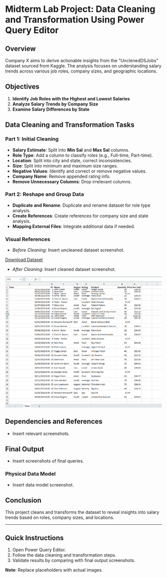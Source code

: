 # Midterm Lab Project: Data Cleaning and Transformation Using Power Query Editor

## Overview

Company X aims to derive actionable insights from the "UnclenedDSJobs" dataset sourced from Kaggle. The analysis focuses on understanding salary trends across various job roles, company sizes, and geographic locations.

## Objectives

1. **Identify Job Roles with the Highest and Lowest Salaries**
2. **Analyze Salary Trends by Company Size**
3. **Examine Salary Differences by State**

## Data Cleaning and Transformation Tasks

### Part 1: Initial Cleaning

- **Salary Estimate**: Split into **Min Sal** and **Max Sal** columns.
- **Role Type**: Add a column to classify roles (e.g., Full-time, Part-time).
- **Location**: Split into city and state, correct inconsistencies.
- **Size**: Split into minimum and maximum size ranges.
- **Negative Values**: Identify and correct or remove negative values.
- **Company Name**: Remove appended rating info.
- **Remove Unnecessary Columns**: Drop irrelevant columns.

### Part 2: Reshape and Group Data

- **Duplicate and Rename**: Duplicate and rename dataset for role type analysis.
- **Create References**: Create references for company size and state analysis.
- **Mapping External Files**: Integrate additional data if needed.

### Visual References

- *Before Cleaning*: Insert uncleaned dataset screenshot.

[Download Dataset](https://drive.google.com/uc?export=download&id=14Q4Hut6UCuZtrU8rXWle-qcv_Y9yqUE3)
  
- *After Cleaning*: Insert cleaned dataset screenshot.

![Screenshot](images/RAw%20data.png)

## Dependencies and References

- Insert relevant screenshots.

## Final Output

- Insert screenshots of final queries.

### Physical Data Model

- Insert data model screenshot.

## Conclusion

This project cleans and transforms the dataset to reveal insights into salary trends based on roles, company sizes, and locations.

---

## Quick Instructions

1. Open Power Query Editor.
2. Follow the data cleaning and transformation steps.
3. Validate results by comparing with final output screenshots.

**Note**: Replace placeholders with actual images.
